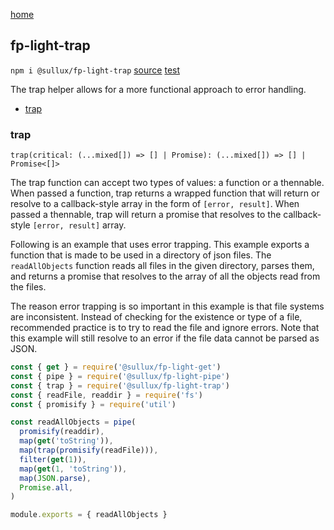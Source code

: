 [home](https://github.com/Sullux/fp-light/blob/master/README.md)

## fp-light-trap

`npm i @sullux/fp-light-trap`
[source](https://github.com/Sullux/fp-light/blob/master/lib/trap/trap.js)
[test](https://github.com/Sullux/fp-light/blob/master/lib/trap/trap.spec.js)

The trap helper allows for a more functional approach to error handling.

* [trap](#trap)

### trap

`trap(critical: (...mixed[]) => [] | Promise): (...mixed[]) => [] | Promise<[]>`

The trap function can accept two types of values: a function or a thennable. When passed a function, trap returns a wrapped function that will return or resolve to a callback-style array in the form of `[error, result]`. When passed a thennable, trap will return a promise that resolves to the callback-style `[error, result]` array.

Following is an example that uses error trapping. This example exports a function that is made to be used in a directory of json files. The `readAllObjects` function reads all files in the given directory, parses them, and returns a promise that resolves to the array of all the objects read from the files.

The reason error trapping is so important in this example is that file systems are inconsistent. Instead of checking for the existence or type of a file, recommended practice is to try to read the file and ignore errors. Note that this example will still resolve to an error if the file data cannot be parsed as JSON.

```javascript
const { get } = require('@sullux/fp-light-get')
const { pipe } = require('@sullux/fp-light-pipe')
const { trap } = require('@sullux/fp-light-trap')
const { readFile, readdir } = require('fs')
const { promisify } = require('util')

const readAllObjects = pipe(
  promisify(readdir),
  map(get('toString')),
  map(trap(promisify(readFile))),
  filter(get(1)),
  map(get(1, 'toString')),
  map(JSON.parse),
  Promise.all,
)

module.exports = { readAllObjects }
```
